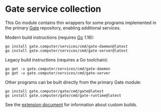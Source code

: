 # Gate service collection

This Go module contains thin wrappers for some programs implemented in the
primary [Gate](https://github.com/gate-computer/gate) repository, enabling
additional services.

Modern build instructions (requires [Go](https://golang.org) 1.16):

    go install gate.computer/services/cmd/gate-daemon@latest
    go install gate.computer/services/cmd/gate-server@latest

Legacy build instructions (requires a Go toolchain):

    go get -u gate.computer/services/cmd/gate-daemon
    go get -u gate.computer/services/cmd/gate-server

Other programs can be built directly from the primary Gate module:

    go install gate.computer/gate/cmd/gate@latest
    go install gate.computer/gate/cmd/gate-runtime@latest

See the [extension document](https://github.com/gate-computer/gate/blob/master/Extension.md)
for information about custom builds.

